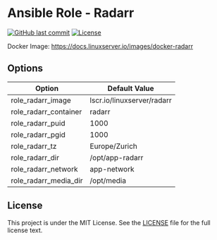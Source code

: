 # Ansible Role - Radarr

[![GitHub last commit](https://img.shields.io/github/last-commit/ursinn-ansible/role-radarr?logo=github&style=for-the-badge)](https://github.com/ursinn-ansible/role-radarr/commits)
[![License](https://img.shields.io/github/license/ursinn-ansible/role-radarr?style=for-the-badge)](https://github.com/ursinn-ansible/role-radarr/blob/main/LICENSE)

Docker Image: https://docs.linuxserver.io/images/docker-radarr

## Options

| Option | Default Value |
| ---- | ---- |
| role_radarr_image | lscr.io/linuxserver/radarr |
| role_radarr_container | radarr |
| role_radarr_puid | 1000 |
| role_radarr_pgid | 1000 |
| role_radarr_tz | Europe/Zurich |
| role_radarr_dir | /opt/app-radarr |
| role_radarr_network | app-network |
| role_radarr_media_dir | /opt/media |

## License

This project is under the MIT License. See the [LICENSE](https://github.com/ursinn-ansible/role-radarr/blob/main/LICENSE) file for the full license text.

